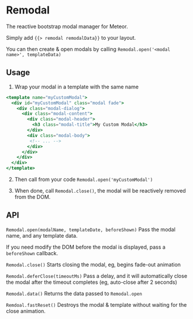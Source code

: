 Remodal
======================

The reactive bootstrap modal manager for Meteor.

Simply add `{{> remodal remodalData}}` to your layout.

You can then create & open modals by calling `Remodal.open('<modal name>', templateData)`


Usage
-----------------------

1. Wrap your modal in a template with the same name

```handlebars
<template name="myCustomModal">
  <div id="myCustomModal" class="modal fade">
    <div class="modal-dialog">
      <div class="modal-content">
        <div class="modal-header">
          <h3 class="modal-title">My Custom Modal</h3>
        </div>
        <div class="modal-body">
         <!-- ... -->
        </div>
      </div>
    </div>
  </div>
</template>
```

2. Then call from your code `Remodal.open('myCustomModal')`

3. When done, call `Remodal.close()`, the modal will be reactively removed from the DOM.

API
-------------------------


`Remodal.open(modalName, templateDate, beforeShown)`
Pass the modal name, and any template data.

If you need modify the DOM before the modal is displayed, pass a `beforeShown` callback.

`Remodal.close()`
Starts closing the modal, eg, begins fade-out animation

`Remodal.deferClose(timeoutMs)`
Pass a delay, and it will automatically close the modal after the timeout completes (eg, auto-close after 2 seconds)

`Remodal.data()`
Returns the data passed to `Remodal.open`


`Remdoal.fastReset()`
Destroys the modal & template without waiting for the close animation.
